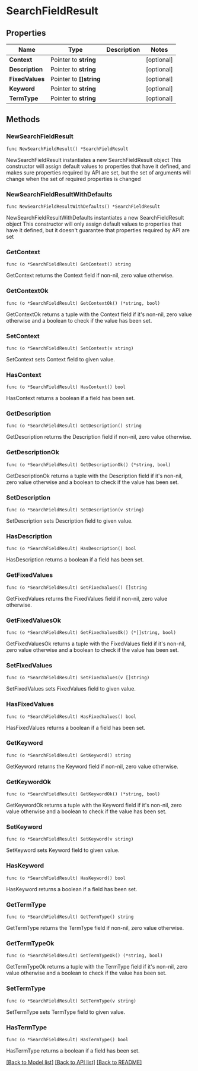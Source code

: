 # SearchFieldResult

## Properties

Name | Type | Description | Notes
------------ | ------------- | ------------- | -------------
**Context** | Pointer to **string** |  | [optional] 
**Description** | Pointer to **string** |  | [optional] 
**FixedValues** | Pointer to **[]string** |  | [optional] 
**Keyword** | Pointer to **string** |  | [optional] 
**TermType** | Pointer to **string** |  | [optional] 

## Methods

### NewSearchFieldResult

`func NewSearchFieldResult() *SearchFieldResult`

NewSearchFieldResult instantiates a new SearchFieldResult object
This constructor will assign default values to properties that have it defined,
and makes sure properties required by API are set, but the set of arguments
will change when the set of required properties is changed

### NewSearchFieldResultWithDefaults

`func NewSearchFieldResultWithDefaults() *SearchFieldResult`

NewSearchFieldResultWithDefaults instantiates a new SearchFieldResult object
This constructor will only assign default values to properties that have it defined,
but it doesn't guarantee that properties required by API are set

### GetContext

`func (o *SearchFieldResult) GetContext() string`

GetContext returns the Context field if non-nil, zero value otherwise.

### GetContextOk

`func (o *SearchFieldResult) GetContextOk() (*string, bool)`

GetContextOk returns a tuple with the Context field if it's non-nil, zero value otherwise
and a boolean to check if the value has been set.

### SetContext

`func (o *SearchFieldResult) SetContext(v string)`

SetContext sets Context field to given value.

### HasContext

`func (o *SearchFieldResult) HasContext() bool`

HasContext returns a boolean if a field has been set.

### GetDescription

`func (o *SearchFieldResult) GetDescription() string`

GetDescription returns the Description field if non-nil, zero value otherwise.

### GetDescriptionOk

`func (o *SearchFieldResult) GetDescriptionOk() (*string, bool)`

GetDescriptionOk returns a tuple with the Description field if it's non-nil, zero value otherwise
and a boolean to check if the value has been set.

### SetDescription

`func (o *SearchFieldResult) SetDescription(v string)`

SetDescription sets Description field to given value.

### HasDescription

`func (o *SearchFieldResult) HasDescription() bool`

HasDescription returns a boolean if a field has been set.

### GetFixedValues

`func (o *SearchFieldResult) GetFixedValues() []string`

GetFixedValues returns the FixedValues field if non-nil, zero value otherwise.

### GetFixedValuesOk

`func (o *SearchFieldResult) GetFixedValuesOk() (*[]string, bool)`

GetFixedValuesOk returns a tuple with the FixedValues field if it's non-nil, zero value otherwise
and a boolean to check if the value has been set.

### SetFixedValues

`func (o *SearchFieldResult) SetFixedValues(v []string)`

SetFixedValues sets FixedValues field to given value.

### HasFixedValues

`func (o *SearchFieldResult) HasFixedValues() bool`

HasFixedValues returns a boolean if a field has been set.

### GetKeyword

`func (o *SearchFieldResult) GetKeyword() string`

GetKeyword returns the Keyword field if non-nil, zero value otherwise.

### GetKeywordOk

`func (o *SearchFieldResult) GetKeywordOk() (*string, bool)`

GetKeywordOk returns a tuple with the Keyword field if it's non-nil, zero value otherwise
and a boolean to check if the value has been set.

### SetKeyword

`func (o *SearchFieldResult) SetKeyword(v string)`

SetKeyword sets Keyword field to given value.

### HasKeyword

`func (o *SearchFieldResult) HasKeyword() bool`

HasKeyword returns a boolean if a field has been set.

### GetTermType

`func (o *SearchFieldResult) GetTermType() string`

GetTermType returns the TermType field if non-nil, zero value otherwise.

### GetTermTypeOk

`func (o *SearchFieldResult) GetTermTypeOk() (*string, bool)`

GetTermTypeOk returns a tuple with the TermType field if it's non-nil, zero value otherwise
and a boolean to check if the value has been set.

### SetTermType

`func (o *SearchFieldResult) SetTermType(v string)`

SetTermType sets TermType field to given value.

### HasTermType

`func (o *SearchFieldResult) HasTermType() bool`

HasTermType returns a boolean if a field has been set.


[[Back to Model list]](../README.md#documentation-for-models) [[Back to API list]](../README.md#documentation-for-api-endpoints) [[Back to README]](../README.md)


